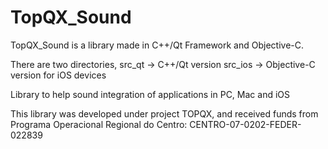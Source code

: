 TopQX_Sound
===========

TopQX_Sound is a library made in C++/Qt Framework and Objective-C.

There are two directories,
src_qt -> C++/Qt version
src_ios -> Objective-C version for iOS devices

Library to help sound integration of applications in PC, Mac and iOS

This library was developed under project TOPQX, and received funds from Programa Operacional Regional do Centro: CENTRO-07-0202-FEDER-022839